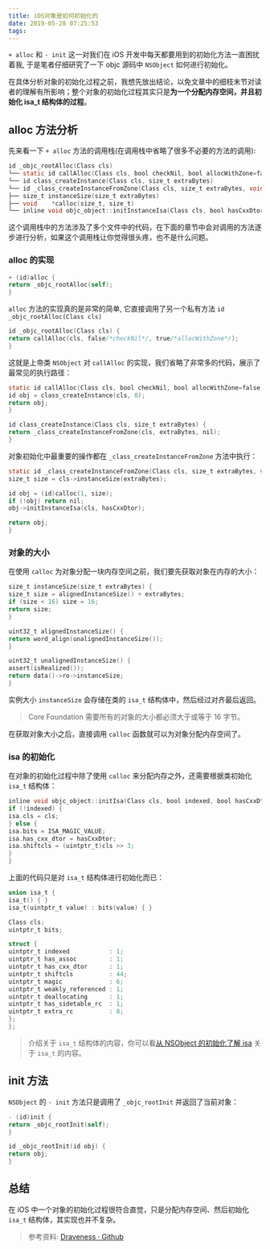 ```yaml
---
title: iOS对象是如何初始化的
date: 2019-05-28 07:25:53
tags:
---
```


`+ alloc` 和 `- init` 这一对我们在 iOS 开发中每天都要用到的初始化方法一直困扰着我, 于是笔者仔细研究了一下 objc 源码中 `NSObject` 如何进行初始化。

在具体分析对象的初始化过程之前，我想先放出结论，以免文章中的细枝末节对读者的理解有所影响；整个对象的初始化过程其实只是**为一个分配内存空间，并且初始化 isa_t 结构体的过程**。

## alloc 方法分析

先来看一下 `+ alloc` 方法的调用栈(在调用栈中省略了很多不必要的方法的调用):

```objectivec
id _objc_rootAlloc(Class cls)
└── static id callAlloc(Class cls, bool checkNil, bool allocWithZone=false)
└── id class_createInstance(Class cls, size_t extraBytes)
└── id _class_createInstanceFromZone(Class cls, size_t extraBytes, void *zone, bool cxxConstruct, size_t *outAllocatedSize)
├── size_t instanceSize(size_t extraBytes)
├── void    *calloc(size_t, size_t)
└── inline void objc_object::initInstanceIsa(Class cls, bool hasCxxDtor)
```

这个调用栈中的方法涉及了多个文件中的代码，在下面的章节中会对调用的方法逐步进行分析，如果这个调用栈让你觉得很头疼，也不是什么问题。

### alloc 的实现

```objectivec
+ (id)alloc {
return _objc_rootAlloc(self);
}
```

`alloc` 方法的实现真的是非常的简单, 它直接调用了另一个私有方法 `id _objc_rootAlloc(Class cls)`

```objectivec
id _objc_rootAlloc(Class cls) {
return callAlloc(cls, false/*checkNil*/, true/*allocWithZone*/);
}
```

这就是上帝类 `NSObject` 对 `callAlloc` 的实现，我们省略了非常多的代码，展示了最常见的执行路径：

```objectivec
static id callAlloc(Class cls, bool checkNil, bool allocWithZone=false) {
id obj = class_createInstance(cls, 0);
return obj;
}

id class_createInstance(Class cls, size_t extraBytes) {
return _class_createInstanceFromZone(cls, extraBytes, nil);
}
```

对象初始化中最重要的操作都在 `_class_createInstanceFromZone` 方法中执行：

```objectivec
static id _class_createInstanceFromZone(Class cls, size_t extraBytes, void *zone, bool cxxConstruct = true, size_t *outAllocatedSize = nil) {
size_t size = cls->instanceSize(extraBytes);

id obj = (id)calloc(1, size);
if (!obj) return nil;
obj->initInstanceIsa(cls, hasCxxDtor);

return obj;
}
```

### 对象的大小

在使用 `calloc` 为对象分配一块内存空间之前，我们要先获取对象在内存的大小：

```objectivec
size_t instanceSize(size_t extraBytes) {
size_t size = alignedInstanceSize() + extraBytes;
if (size < 16) size = 16;
return size;
}

uint32_t alignedInstanceSize() {
return word_align(unalignedInstanceSize());
}

uint32_t unalignedInstanceSize() {
assert(isRealized());
return data()->ro->instanceSize;
}
```

实例大小 `instanceSize` 会存储在类的 `isa_t` 结构体中，然后经过对齐最后返回。

> Core Foundation 需要所有的对象的大小都必须大于或等于 16 字节。

在获取对象大小之后，直接调用 `calloc` 函数就可以为对象分配内存空间了。

### isa 的初始化

在对象的初始化过程中除了使用 `calloc` 来分配内存之外，还需要根据类初始化 `isa_t` 结构体：

```objectivec
inline void objc_object::initIsa(Class cls, bool indexed, bool hasCxxDtor) { 
if (!indexed) {
isa.cls = cls;
} else {
isa.bits = ISA_MAGIC_VALUE;
isa.has_cxx_dtor = hasCxxDtor;
isa.shiftcls = (uintptr_t)cls >> 3;
}
}
```

上面的代码只是对 `isa_t` 结构体进行初始化而已：

```objectivec
union isa_t {
isa_t() { }
isa_t(uintptr_t value) : bits(value) { }

Class cls;
uintptr_t bits;

struct {
uintptr_t indexed           : 1;
uintptr_t has_assoc         : 1;
uintptr_t has_cxx_dtor      : 1;
uintptr_t shiftcls          : 44;
uintptr_t magic             : 6;
uintptr_t weakly_referenced : 1;
uintptr_t deallocating      : 1;
uintptr_t has_sidetable_rc  : 1;
uintptr_t extra_rc          : 8;
};
};
```

> 介绍关于 `isa_t` 结构体的内容，你可以看[从 NSObject 的初始化了解 isa](https://github.com/Draveness/iOS-Source-Code-Analyze/blob/master/contents/objc/从%20NSObject%20的初始化了解%20isa.md) 关于 `isa_t` 的内容。

## init 方法

`NSObject` 的 `- init` 方法只是调用了 `_objc_rootInit` 并返回了当前对象：

```objectivec
- (id)init {
return _objc_rootInit(self);
}

id _objc_rootInit(id obj) {
return obj;
}
```

## 总结

在 iOS 中一个对象的初始化过程很符合直觉，只是分配内存空间、然后初始化 `isa_t` 结构体，其实现也并不复杂。

> 参考资料: [Draveness · Github](https://github.com/Draveness)

